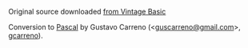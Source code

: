Original source downloaded [from Vintage Basic](http://www.vintage-basic.net/games.html)

Conversion to [Pascal](https://en.wikipedia.org/wiki/Pascal_\(programming_language\)) by Gustavo Carreno (\<guscarreno@gmail.com\>, [gcarreno](https://github.com/gcarreno)).

